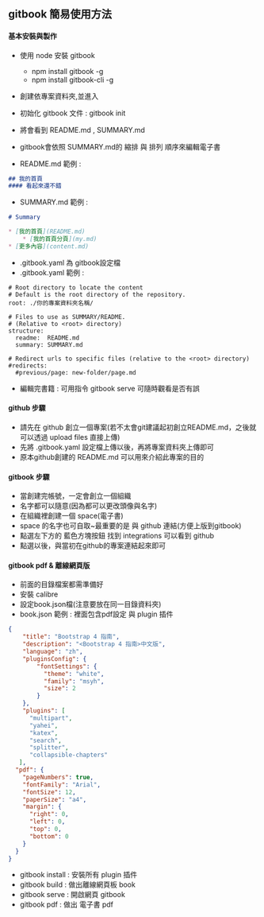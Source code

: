 ## gitbook 簡易使用方法
#### 基本安裝與製作
- 使用 node 安裝 gitbook 
    - npm install gitbook -g
    - npm install gitbook-cli -g

- 創建依專案資料夾,並進入
- 初始化 gitbook 文件 : gitbook init
- 將會看到 README.md , SUMMARY.md
- gitbook會依照 SUMMARY.md的 縮排 與 排列 順序來編輯電子書
- README.md 範例 :
```markdown
## 我的首頁
#### 看起來還不錯
```

- SUMMARY.md 範例 :
```markdown
# Summary

* [我的首頁](README.md)
    * [我的首頁分頁](my.md)
* [更多內容](content.md)
```

- .gitbook.yaml 為 gitbook設定檔
- .gitbook.yaml 範例 :
```
# Root directory to locate the content
# Default is the root directory of the repository.
root: ./你的專案資料夾名稱/

# Files to use as SUMMARY/README.
# (Relative to <root> directory)
structure:
  readme:  README.md
  summary: SUMMARY.md

# Redirect urls to specific files (relative to the <root> directory)
#redirects:
  #previous/page: new-folder/page.md
```
- 編輯完書籍 : 可用指令 gitbook serve 可隨時觀看是否有誤

#### github 步驟
- 請先在 github 創立一個專案(若不太會git建議起初創立README.md，之後就可以透過 upload files 直接上傳)
- 先將 .gitbook.yaml 設定檔上傳以後，再將專案資料夾上傳即可
- 原本github創建的 README.md 可以用來介紹此專案的目的

#### gitbook 步驟
- 當創建完帳號，一定會創立一個組織
- 名字都可以隨意(因為都可以更改頭像與名字)
- 在組織裡創建一個 space(電子書)
- space 的名字也可自取~最重要的是 與 github 連結(方便上版到gitbook)
- 點選左下方的 藍色方塊按鈕 找到 integrations 可以看到 github
- 點選以後，與當初在github的專案連結起來即可

#### gitbook pdf & 離線網頁版
- 前面的目錄檔案都需準備好
- 安裝 calibre
- 設定book.json檔(注意要放在同一目錄資料夾)
- book.json 範例 : 裡面包含pdf設定 與 plugin 插件
```json
{   
    "title": "Bootstrap 4 指南",
    "description": "<Bootstrap 4 指南>中文版",
    "language": "zh",
    "pluginsConfig": {
        "fontSettings": {
          "theme": "white",
          "family": "msyh",
          "size": 2
        } 
    },
    "plugins": [
      "multipart",
      "yahei",
      "katex",
      "search",
      "splitter",
      "collapsible-chapters"
   ],
  "pdf": {
    "pageNumbers": true, 
    "fontFamily": "Arial",
    "fontSize": 12,
    "paperSize": "a4",
    "margin": {
      "right": 0,
      "left": 0,
      "top": 0,
      "bottom": 0
    }
  }
}
```
- gitbook install : 安裝所有 plugin 插件
- gitbook build : 做出離線網頁板 book
- gitbook serve : 開啟網頁 gitbook
- gitbook pdf : 做出 電子書 pdf


